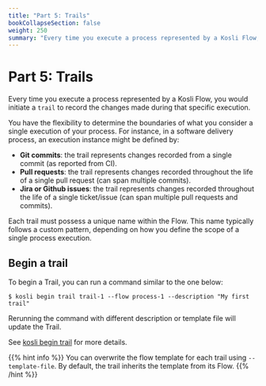 ```yaml
---
title: "Part 5: Trails"
bookCollapseSection: false
weight: 250
summary: "Every time you execute a process represented by a Kosli Flow, you would initiate a `trail` to record the changes made during that specific execution."
---
```

# Part 5: Trails

Every time you execute a process represented by a Kosli Flow, you would initiate a `trail` to record the changes made during that specific execution.

You have the flexibility to determine the boundaries of what you consider a single execution of your process. For instance, in a software delivery process, an execution instance might be defined by: 

- **Git commits**: the trail represents changes recorded from a single commit (as reported from CI).
- **Pull requests**: the trail represents changes recorded throughout the life of a single pull request (can span multiple commits).
- **Jira or Github issues**: the trail represents changes recorded throughout the life of a single ticket/issue (can span multiple pull requests and commits).

Each trail must possess a unique name within the Flow. This name typically follows a custom pattern, depending on how you define the scope of a single process execution.

## Begin a trail 

To begin a Trail, you can run a command similar to the one below:

```shell
$ kosli begin trail trail-1 --flow process-1 --description "My first trail"
```

Rerunning the command with different description or template file will update the Trail. 

See [kosli begin trail](/client_reference/kosli_begin_trail/) for more details. 

{{% hint info %}}
You can overwrite the flow template for each trail using `--template-file`.
By default, the trail inherits the template from its Flow.
{{% /hint %}}
